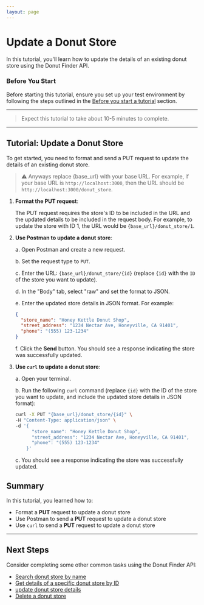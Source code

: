 ```yaml
---
layout: page
---
```


# Update a Donut Store

In this tutorial, you'll learn how to update the details of an existing donut store using the Donut Finder API.

### Before You Start 

Before starting this tutorial, ensure you set up your test environment by following the steps outlined in the [Before you start a tutorial](../before-you-start-tutorial.md) section.

---
> Expect this tutorial to take about 10-5 minutes to complete.
---

## Tutorial: Update a Donut Store

To get started, you need to format and send a PUT request to update the details of an existing donut store.

> ⚠️ Anyways replace {base_url} with your base URL. For example, if your base URL is `http://localhost:3000`, then the URL should be `http://localhost:3000/donut_store`.

1. **Format the PUT request**:

    The PUT request requires the store's ID to be included in the URL and the updated details to be included in the request body. For example, to update the store with ID 1, the URL would be `{base_url}/donut_store/1`.

2. **Use Postman to update a donut store**:

    a. Open Postman and create a new request.

    b. Set the request type to `PUT`.

    c. Enter the URL: `{base_url}/donut_store/{id}` (replace `{id}` with the `ID` of the store you want to update).

    d. In the "Body" tab, select "raw" and set the format to JSON.

    e. Enter the updated store details in JSON format. For example:

    ```json
    {
      "store_name": "Honey Kettle Donut Shop",
      "street_address": "1234 Nectar Ave, Honeyville, CA 91401",
      "phone": "(555) 123-1234"
    }
    ```

    f. Click the **Send** button. You should see a response indicating the store was successfully updated.

3. **Use `curl` to update a donut store**:

    a. Open your terminal.

    b. Run the following `curl` command (replace `{id}` with the ID of the store you want to update, and include the updated store details in JSON format):

    ```bash
    curl -X PUT "{base_url}/donut_store/{id}" \
    -H "Content-Type: application/json" \
    -d '{
          "store_name": "Honey Kettle Donut Shop",
          "street_address": "1234 Nectar Ave, Honeyville, CA 91401",
          "phone": "(555) 123-1234"
        }'
    ```

    c. You should see a response indicating the store was successfully updated.

## Summary

In this tutorial, you learned how to:

* Format a **PUT** request to update a donut store
* Use Postman to send a **PUT** request to update a donut store
* Use `curl` to send a **PUT** request to update a donut store

---

## Next Steps

Consider completing some other common tasks using the Donut Finder API:

* [Search donut store by name](search-store-by-name.md)
* [Get details of a specific donut store by ID](get-donut-store-by-id.md)
* [update donut store details](update-a-store.md)
* [Delete a donut store](delete-store.md)
